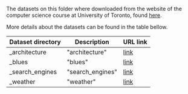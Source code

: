 The datasets on this folder where downloaded from the website of the computer science course at University of Toronto, found [here](http://www.cs.toronto.edu/~tsap/experiments/download/download.html).

More details about the datasets can be found in the table bellow.

| Dataset directory | Description | URL link |
| ----------- | ----------- | ----------- |
| \_architecture | "architecture" | [link](http://www.cs.toronto.edu/~tsap/experiments/download/_architecture.tar.Z) |
| \_blues | "blues" | [link](http://www.cs.toronto.edu/~tsap/experiments/download/_blues.tar.Z) |
| \_search_engines | "search_engines" | [link](http://www.cs.toronto.edu/~tsap/experiments/download/_search_engines.tar.Z) |
| \_weather | "weather" | [link](http://www.cs.toronto.edu/~tsap/experiments/download/_weather.tar.Z) |